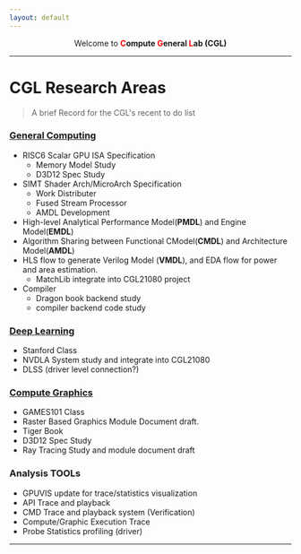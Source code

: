 ```yaml
---
layout: default
---
```


<center>Welcome to <b><font color=red>C</font>ompute <font color=red>G</font>eneral <font color=red>L</font>ab (CGL)</b></center>

----
# CGL Research Areas

> A brief Record for the CGL's recent to do list

### [General Computing](./docs/arch/compute/computeIndex.html)
- RISC6 Scalar GPU ISA Specification
  - Memory Model Study
  - D3D12 Spec Study
- SIMT Shader Arch/MicroArch Specification
  - Work Distributer
  - Fused Stream Processor
  - AMDL Development
- High-level Analytical Performance Model(**PMDL**) and Engine Model(**EMDL**)
- Algorithm Sharing between Functional CModel(**CMDL**) and Architecture Model(**AMDL**)
- HLS flow to generate Verilog Model (**VMDL**), and EDA flow for power and area estimation.
  - MatchLib integrate into CGL21080 project
- Compiler
  - Dragon book backend study
  - compiler backend code study

### [Deep Learning](./docs/arch/deepLearning/deepLearningIndex.html)

- Stanford Class
- NVDLA System study and integrate into CGL21080
- DLSS (driver level connection?)

### [Compute Graphics](./docs/arch/graphics/graphicsIndex.html)

- GAMES101 Class
- Raster Based Graphics Module Document draft.
- Tiger Book
- D3D12 Spec Study
- Ray Tracing Study and module document draft 

### Analysis TOOLs

- GPUVIS update for trace/statistics visualization
- API Trace and playback
- CMD Trace and playback system (Verification)
- Compute/Graphic Execution Trace
- Probe Statistics profiling (driver)

---
